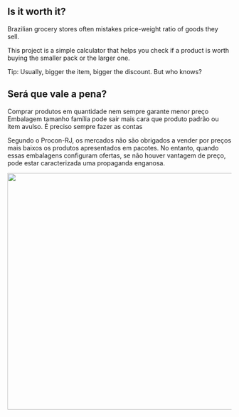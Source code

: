 ## Is it worth it?

Brazilian grocery stores often mistakes price-weight ratio of goods they sell.

This project is a simple calculator that helps you check if a product is worth buying the smaller pack or the larger one.

Tip: Usually, bigger the item, bigger the discount. But who knows?


## Será que vale a pena?
Comprar produtos em quantidade nem sempre garante menor preço
Embalagem tamanho família pode sair mais cara que produto padrão ou item avulso. É preciso sempre fazer as contas

Segundo o Procon-RJ, os mercados não são obrigados a vender por preços mais baixos os produtos apresentados em pacotes. No entanto, quando essas embalagens configuram ofertas, se não houver vantagem de preço, pode estar caracterizada uma propaganda enganosa.

<img src="https://ogimg.infoglobo.com.br/in/23441905-4fa-4da/FT1086A/652/x80996594_ECDefesa-do-consumidordomingoSuperMarket.jpg.pagespeed.ic.PjjWuLD-TA.jpg" width="886" height="531">

